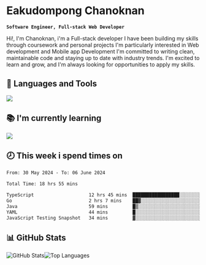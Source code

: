 # Eakudompong Chanoknan

**`Software Engineer, Full-stack Web Developer`**

<p>Hi!, I'm Chanoknan, i'm a Full-stack developer I have been building my skills
through coursework and personal projects I'm particularly interested in Web development
and Mobile app Development I'm committed to writing clean, maintainable
code and staying up to date with industry trends. I'm excited to learn
and grow, and I'm always looking for opportunities to apply my skills.</p>

## 🔧 Languages and Tools

  <a href="https://skillicons.dev">
    <img src="https://skillicons.dev/icons?i=typescript,javascript,html,css,php,java,python,laravel,nodejs,mongodb,react,nextjs,tailwind,mysql,planetscale,postgres,firebase&perline=9" />
  </a>
  
## 📚 I'm currently learning
  <a href="https://skillicons.dev">
    <img src="https://skillicons.dev/icons?i=go,rust,kotlin,androidstudio,graphql,docker,kubernetes,gcp,aws" />
  </a>

## 🕗 This week i spend times on

<!--START_SECTION:waka-->

```txt
From: 30 May 2024 - To: 06 June 2024

Total Time: 18 hrs 55 mins

TypeScript                    12 hrs 45 mins  █████████████████░░░░░░░░   67.43 %
Go                            2 hrs 7 mins    ██▓░░░░░░░░░░░░░░░░░░░░░░   11.21 %
Java                          59 mins         █▒░░░░░░░░░░░░░░░░░░░░░░░   05.24 %
YAML                          44 mins         █░░░░░░░░░░░░░░░░░░░░░░░░   03.91 %
JavaScript Testing Snapshot   34 mins         ▓░░░░░░░░░░░░░░░░░░░░░░░░   03.07 %
```

<!--END_SECTION:waka-->

## 📊 GitHub Stats

<p style="display: flex">
  <img alt="GitHub Stats" src="https://github-readme-stats.vercel.app/api?username=EC-9624&show_icons=true&theme=gruvbox&count_private=true"/>
  <img alt="Top Languages" src="https://github-readme-stats.vercel.app/api/top-langs/?username=EC-9624&layout=compact&theme=gruvbox" />  
</p>
